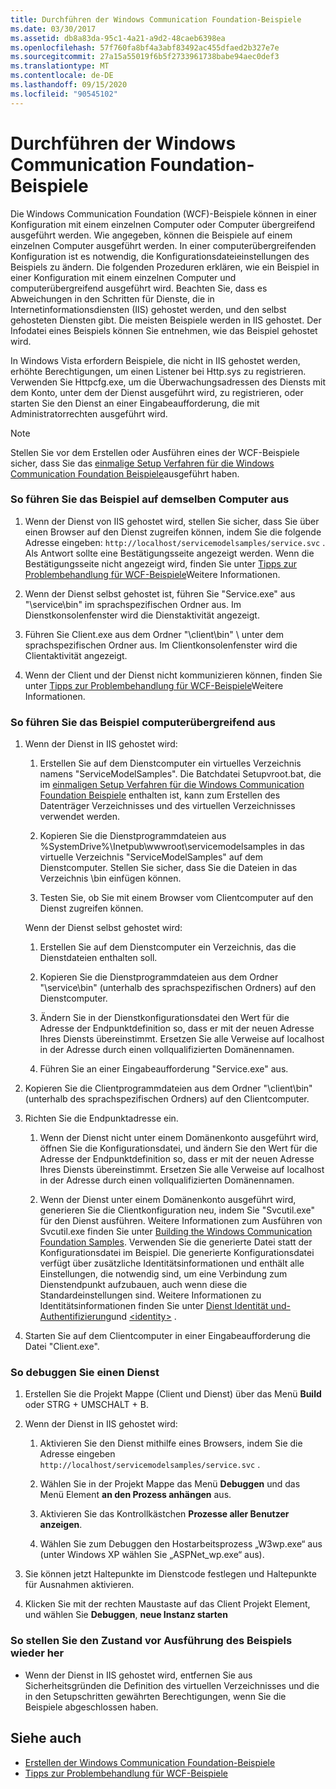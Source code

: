 ```yaml
---
title: Durchführen der Windows Communication Foundation-Beispiele
ms.date: 03/30/2017
ms.assetid: db8a83da-95c1-4a21-a9d2-48caeb6398ea
ms.openlocfilehash: 57f760fa8bf4a3abf83492ac455dfaed2b327e7e
ms.sourcegitcommit: 27a15a55019f6b5f2733961738babe94aec0def3
ms.translationtype: MT
ms.contentlocale: de-DE
ms.lasthandoff: 09/15/2020
ms.locfileid: "90545102"
---
```

# <a name="running-the-windows-communication-foundation-samples"></a>Durchführen der Windows Communication Foundation-Beispiele
Die Windows Communication Foundation (WCF)-Beispiele können in einer Konfiguration mit einem einzelnen Computer oder Computer übergreifend ausgeführt werden. Wie angegeben, können die Beispiele auf einem einzelnen Computer ausgeführt werden. In einer computerübergreifenden Konfiguration ist es notwendig, die Konfigurationsdateieinstellungen des Beispiels zu ändern. Die folgenden Prozeduren erklären, wie ein Beispiel in einer Konfiguration mit einem einzelnen Computer und computerübergreifend ausgeführt wird. Beachten Sie, dass es Abweichungen in den Schritten für Dienste, die in Internetinformationsdiensten (IIS) gehostet werden, und den selbst gehosteten Diensten gibt. Die meisten Beispiele werden in IIS gehostet. Der Infodatei eines Beispiels können Sie entnehmen, wie das Beispiel gehostet wird.  
  
 In Windows Vista erfordern Beispiele, die nicht in IIS gehostet werden, erhöhte Berechtigungen, um einen Listener bei Http.sys zu registrieren. Verwenden Sie Httpcfg.exe, um die Überwachungsadressen des Diensts mit dem Konto, unter dem der Dienst ausgeführt wird, zu registrieren, oder starten Sie den Dienst an einer Eingabeaufforderung, die mit Administratorrechten ausgeführt wird.  
  
> [!NOTE]
> Stellen Sie vor dem Erstellen oder Ausführen eines der WCF-Beispiele sicher, dass Sie das [einmalige Setup Verfahren für die Windows Communication Foundation Beispiele](one-time-setup-procedure-for-the-wcf-samples.md)ausgeführt haben.  
  
### <a name="to-run-the-sample-on-the-same-machine"></a>So führen Sie das Beispiel auf demselben Computer aus  
  
1. Wenn der Dienst von IIS gehostet wird, stellen Sie sicher, dass Sie über einen Browser auf den Dienst zugreifen können, indem Sie die folgende Adresse eingeben: `http://localhost/servicemodelsamples/service.svc` . Als Antwort sollte eine Bestätigungsseite angezeigt werden. Wenn die Bestätigungsseite nicht angezeigt wird, finden Sie unter [Tipps zur Problembehandlung für WCF-Beispiele](/previous-versions/dotnet/netframework-3.5/ms751511(v=vs.90))Weitere Informationen.  
  
2. Wenn der Dienst selbst gehostet ist, führen Sie "Service.exe" aus "\service\bin" im sprachspezifischen Ordner aus. Im Dienstkonsolenfenster wird die Dienstaktivität angezeigt.  
  
3. Führen Sie Client.exe aus dem Ordner "\client\bin" \\ unter dem sprachspezifischen Ordner aus. Im Clientkonsolenfenster wird die Clientaktivität angezeigt.  
  
4. Wenn der Client und der Dienst nicht kommunizieren können, finden Sie unter [Tipps zur Problembehandlung für WCF-Beispiele](/previous-versions/dotnet/netframework-3.5/ms751511(v=vs.90))Weitere Informationen.  
  
### <a name="to-run-the-sample-across-machines"></a>So führen Sie das Beispiel computerübergreifend aus  
  
1. Wenn der Dienst in IIS gehostet wird:  
  
    1. Erstellen Sie auf dem Dienstcomputer ein virtuelles Verzeichnis namens "ServiceModelSamples". Die Batchdatei Setupvroot.bat, die im [einmaligen Setup Verfahren für die Windows Communication Foundation Beispiele](one-time-setup-procedure-for-the-wcf-samples.md) enthalten ist, kann zum Erstellen des Datenträger Verzeichnisses und des virtuellen Verzeichnisses verwendet werden.  
  
    2. Kopieren Sie die Dienstprogrammdateien aus %SystemDrive%\Inetpub\wwwroot\servicemodelsamples in das virtuelle Verzeichnis "ServiceModelSamples" auf dem Dienstcomputer. Stellen Sie sicher, dass Sie die Dateien in das Verzeichnis \bin einfügen können.  
  
    3. Testen Sie, ob Sie mit einem Browser vom Clientcomputer auf den Dienst zugreifen können.  
  
     Wenn der Dienst selbst gehostet wird:  
  
    1. Erstellen Sie auf dem Dienstcomputer ein Verzeichnis, das die Dienstdateien enthalten soll.  
  
    2. Kopieren Sie die Dienstprogrammdateien aus dem Ordner "\service\bin\" (unterhalb des sprachspezifischen Ordners) auf den Dienstcomputer.  
  
    3. Ändern Sie in der Dienstkonfigurationsdatei den Wert für die Adresse der Endpunktdefinition so, dass er mit der neuen Adresse Ihres Diensts übereinstimmt. Ersetzen Sie alle Verweise auf localhost in der Adresse durch einen vollqualifizierten Domänennamen.  
  
    4. Führen Sie an einer Eingabeaufforderung "Service.exe" aus.  
  
2. Kopieren Sie die Clientprogrammdateien aus dem Ordner "\client\bin\" (unterhalb des sprachspezifischen Ordners) auf den Clientcomputer.  
  
3. Richten Sie die Endpunktadresse ein.  
  
    1. Wenn der Dienst nicht unter einem Domänenkonto ausgeführt wird, öffnen Sie die Konfigurationsdatei, und ändern Sie den Wert für die Adresse der Endpunktdefinition so, dass er mit der neuen Adresse Ihres Diensts übereinstimmt. Ersetzen Sie alle Verweise auf localhost in der Adresse durch einen vollqualifizierten Domänennamen.  
  
    2. Wenn der Dienst unter einem Domänenkonto ausgeführt wird, generieren Sie die Clientkonfiguration neu, indem Sie "Svcutil.exe" für den Dienst ausführen. Weitere Informationen zum Ausführen von Svcutil.exe finden Sie unter [Building the Windows Communication Foundation Samples](building-the-samples.md). Verwenden Sie die generierte Datei statt der Konfigurationsdatei im Beispiel. Die generierte Konfigurationsdatei verfügt über zusätzliche Identitätsinformationen und enthält alle Einstellungen, die notwendig sind, um eine Verbindung zum Dienstendpunkt aufzubauen, auch wenn diese die Standardeinstellungen sind. Weitere Informationen zu Identitätsinformationen finden Sie unter [Dienst Identität und-Authentifizierung](../feature-details/service-identity-and-authentication.md)und [\<identity>](../../configure-apps/file-schema/wcf/identity.md) .  
  
4. Starten Sie auf dem Clientcomputer in einer Eingabeaufforderung die Datei "Client.exe".  
  
### <a name="to-debug-a-service"></a>So debuggen Sie einen Dienst  
  
1. Erstellen Sie die Projekt Mappe (Client und Dienst) über das Menü **Build** oder STRG + UMSCHALT + B.  
  
2. Wenn der Dienst in IIS gehostet wird:  
  
    1. Aktivieren Sie den Dienst mithilfe eines Browsers, indem Sie die Adresse eingeben `http://localhost/servicemodelsamples/service.svc` .  
  
    2. Wählen Sie in der Projekt Mappe das Menü **Debuggen** und das Menü Element **an den Prozess anhängen** aus.  
  
    3. Aktivieren Sie das Kontrollkästchen **Prozesse aller Benutzer anzeigen**.  
  
    4. Wählen Sie zum Debuggen den Hostarbeitsprozess „W3wp.exe“ aus (unter Windows XP wählen Sie „ASPNet_wp.exe“ aus).  
  
3. Sie können jetzt Haltepunkte im Dienstcode festlegen und Haltepunkte für Ausnahmen aktivieren.  
  
4. Klicken Sie mit der rechten Maustaste auf das Client Projekt Element, und wählen Sie **Debuggen**, **neue Instanz starten**  
  
### <a name="to-clean-up-after-the-sample"></a>So stellen Sie den Zustand vor Ausführung des Beispiels wieder her  
  
- Wenn der Dienst in IIS gehostet wird, entfernen Sie aus Sicherheitsgründen die Definition des virtuellen Verzeichnisses und die in den Setupschritten gewährten Berechtigungen, wenn Sie die Beispiele abgeschlossen haben.  
  
## <a name="see-also"></a>Siehe auch

- [Erstellen der Windows Communication Foundation-Beispiele](building-the-samples.md)
- [Tipps zur Problembehandlung für WCF-Beispiele](/previous-versions/dotnet/netframework-3.5/ms751511(v=vs.90))

